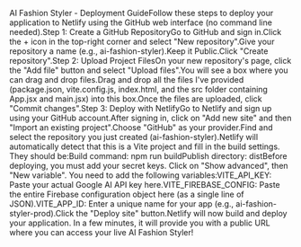 AI Fashion Styler - Deployment GuideFollow these steps to deploy your application to Netlify using the GitHub web interface (no command line needed).Step 1: Create a GitHub RepositoryGo to GitHub and sign in.Click the + icon in the top-right corner and select "New repository".Give your repository a name (e.g., ai-fashion-styler).Keep it Public.Click "Create repository".Step 2: Upload Project FilesOn your new repository's page, click the "Add file" button and select "Upload files".You will see a box where you can drag and drop files.Drag and drop all the files I've provided (package.json, vite.config.js, index.html, and the src folder containing App.jsx and main.jsx) into this box.Once the files are uploaded, click "Commit changes".Step 3: Deploy with NetlifyGo to Netlify and sign up using your GitHub account.After signing in, click on "Add new site" and then "Import an existing project".Choose "GitHub" as your provider.Find and select the repository you just created (ai-fashion-styler).Netlify will automatically detect that this is a Vite project and fill in the build settings. They should be:Build command: npm run buildPublish directory: distBefore deploying, you must add your secret keys. Click on "Show advanced", then "New variable". You need to add the following variables:VITE_API_KEY: Paste your actual Google AI API key here.VITE_FIREBASE_CONFIG: Paste the entire Firebase configuration object here (as a single line of JSON).VITE_APP_ID: Enter a unique name for your app (e.g., ai-fashion-styler-prod).Click the "Deploy site" button.Netlify will now build and deploy your application. In a few minutes, it will provide you with a public URL where you can access your live AI Fashion Styler!
